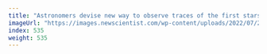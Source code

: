```yaml
---
title: "Astronomers devise new way to observe traces of the first stars"
imageUrl: "https://images.newscientist.com/wp-content/uploads/2022/07/21153014/SEI_115753119.jpg?width=600"
index: 535
weight: 535
---
```

